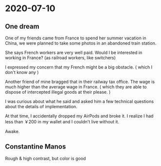 # 2020-07-10

## One dream

One of my friends came from France to spend her summer vacation in China, we were planned to take some photos in an abandoned train station.

She says French workers are very well paid. Would I be interested in working in France? (as railroad workers, like switchers)

I expressed my concern that my French might be a big obstacle. ( which I don't know any )

Another friend of mine bragged that in their railway tax office. The wage is much higher than the average wage in France. ( which they are able to dispose of intercepted illegal goods at their please. )

I was curious about what he said and asked him a few technical questions about the details of implementation.

At that time, I accidentally dropped my AirPods and broke it. I realize I had less than ￥200 in my wallet and I couldn't live without it.

Awake.

## Constantine Manos

Rough & high contrast, but color is good

